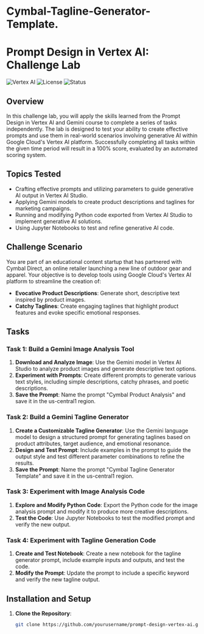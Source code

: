 # Cymbal-Tagline-Generator-Template.
# Prompt Design in Vertex AI: Challenge Lab

![Vertex AI](https://img.shields.io/badge/Google%20Cloud-Vertex%20AI-blue.svg)
![License](https://img.shields.io/badge/license-MIT-green.svg)
![Status](https://img.shields.io/badge/status-Completed-brightgreen.svg)

## Overview
In this challenge lab, you will apply the skills learned from the Prompt Design in Vertex AI and Gemini course to complete a series of tasks independently. The lab is designed to test your ability to create effective prompts and use them in real-world scenarios involving generative AI within Google Cloud's Vertex AI platform. Successfully completing all tasks within the given time period will result in a 100% score, evaluated by an automated scoring system.

## Topics Tested
- Crafting effective prompts and utilizing parameters to guide generative AI output in Vertex AI Studio.
- Applying Gemini models to create product descriptions and taglines for marketing campaigns.
- Running and modifying Python code exported from Vertex AI Studio to implement generative AI solutions.
- Using Jupyter Notebooks to test and refine generative AI code.

## Challenge Scenario
You are part of an educational content startup that has partnered with Cymbal Direct, an online retailer launching a new line of outdoor gear and apparel. Your objective is to develop tools using Google Cloud's Vertex AI platform to streamline the creation of:
- **Evocative Product Descriptions**: Generate short, descriptive text inspired by product images.
- **Catchy Taglines**: Create engaging taglines that highlight product features and evoke specific emotional responses.

## Tasks

### Task 1: Build a Gemini Image Analysis Tool
1. **Download and Analyze Image**: Use the Gemini model in Vertex AI Studio to analyze product images and generate descriptive text options.
2. **Experiment with Prompts**: Create different prompts to generate various text styles, including simple descriptions, catchy phrases, and poetic descriptions.
3. **Save the Prompt**: Name the prompt "Cymbal Product Analysis" and save it in the us-central1 region.

### Task 2: Build a Gemini Tagline Generator
1. **Create a Customizable Tagline Generator**: Use the Gemini language model to design a structured prompt for generating taglines based on product attributes, target audience, and emotional resonance.
2. **Design and Test Prompt**: Include examples in the prompt to guide the output style and test different parameter combinations to refine the results.
3. **Save the Prompt**: Name the prompt "Cymbal Tagline Generator Template" and save it in the us-central1 region.

### Task 3: Experiment with Image Analysis Code
1. **Explore and Modify Python Code**: Export the Python code for the image analysis prompt and modify it to produce more creative descriptions.
2. **Test the Code**: Use Jupyter Notebooks to test the modified prompt and verify the new output.

### Task 4: Experiment with Tagline Generation Code
1. **Create and Test Notebook**: Create a new notebook for the tagline generator prompt, include example inputs and outputs, and test the code.
2. **Modify the Prompt**: Update the prompt to include a specific keyword and verify the new tagline output.

## Installation and Setup
1. **Clone the Repository**:
   ```bash
   git clone https://github.com/yourusername/prompt-design-vertex-ai.git
